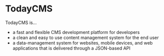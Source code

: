 TodayCMS
===========

TodayCMS is...
- a fast and flexible CMS development platform for developers
- a clean and easy to use content management system for the end user
- a data-management system for websites, mobile devices, and web applications that is delivered through a JSON-based API
